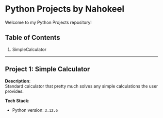 # Python Projects by Nahokeel

Welcome to my Python Projects repository!

## Table of Contents

1. SimpleCalculator

---

## Project 1: Simple Calculator
**Description:**  
Standard calculator that pretty much solves any simple calculations the user provides.

**Tech Stack:**  
- Python version: `3.12.6`

